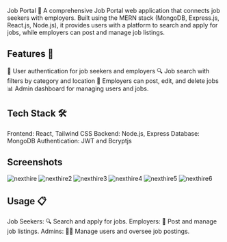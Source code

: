 
Job Portal 💼
A comprehensive Job Portal web application that connects job seekers with employers. Built using the MERN stack (MongoDB, Express.js, React.js, Node.js), it provides users with a platform to search and apply for jobs, while employers can post and manage job listings.

## Features 🌟
🔑 User authentication for job seekers and employers
🔍 Job search with filters by category and location
📝 Employers can post, edit, and delete jobs
📊 Admin dashboard for managing users and jobs.

## Tech Stack 🛠️
Frontend: React, Tailwind CSS
Backend: Node.js, Express
Database: MongoDB
Authentication: JWT and Bcryptjs

## Screenshots
![nexthire](https://github.com/user-attachments/assets/9b22835b-58c3-43ee-82d9-c6a926d3429e)
![nexthire2](https://github.com/user-attachments/assets/b334c2f6-6bb7-47e3-aef5-39c9234e22ce)
![nexthire3](https://github.com/user-attachments/assets/ff8aaec2-08c8-4b42-9fdb-e29dc06221d3)
![nexthire4](https://github.com/user-attachments/assets/312a4312-ab93-4f8a-bc43-4c1f226cc479)
![nexthire5](https://github.com/user-attachments/assets/324cfc2c-cab1-45d0-b091-3b65aaa8a3db)
![nexthire6](https://github.com/user-attachments/assets/1d444c81-bdc8-48e4-ad5d-9e2d19685282)


## Usage 📋
Job Seekers: 🔍 Search and apply for jobs.
Employers: 📝 Post and manage job listings.
Admins: 👨‍💼 Manage users and oversee job postings.

